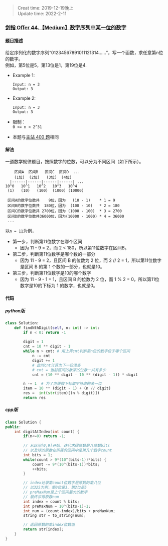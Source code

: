 > Creat time: 2019-12-19晚上  
> Update time: 2022-2-11  

### [剑指 Offer 44.【Medium】数字序列中某一位的数字](https://leetcode-cn.com/problems/shu-zi-xu-lie-zhong-mou-yi-wei-de-shu-zi-lcof/)
#### 题目描述
给定序列化的数字序列“01234567891011121314……”，写一个函数，求任意第n位的数字。  
例如，第5位是5，第13位是1，第19位是4.  

- Example 1:
    ```
    Input: n = 3
    Output: 3
    ```
- Example 2:
    ```
    Input: n = 3
    Output: 3
    ```
- 限制：  
  `0 <= n < 2^31`

- 本题与[主站 400 题](https://leetcode-cn.com/problems/nth-digit/)相同

#### 解法

一道数学规律题目，按照数字的位数，可以分为不同区间（如下所示）。
```
    区间A  区间B   区间C  区间D  ...
    (1位)  (2位)   (3位)  (4位)
  |------|------|------|------| ...
10^0   10^1   10^2   10^3   10^4
 (1)   (10)   (100)  (1000) (10000) 

 区间A的数字位数共    9位，因为   (10 - 1)    * 1 = 9
 区间B的数字位数共  180位，因为  (100 - 10)   * 2 = 180
 区间C的数字位数共 2700位，因为 (1000 - 100)  * 3 = 2700
 区间D的数字位数共36000位，因为(10000 - 1000) * 4 = 36000
 ...
```
以`n = 11`为例，
- 第一步，判断第11位数字在哪个区间
  - 因为 11 - 9 = 2，而 2 < 180，所以第11位数字在区间B。
- 第二步，判断第11位数字是哪个数的一部分
  - 因为 11 - 9 = 2，且区间 B 的位数为 2 位，而 2 // 2 = 1，所以第11位数字是区间 B 的第 1 个数的一部分，也就是10。
- 第三步，判断第11位数字是10的哪个数字
  - 因为 11 - 9 - 1 = 1，且区间 B 的位数为 2 位，而 1 % 2 = 0，所以第11位数字是10的下标为 1 的数字，也就是0。
#### 代码
##### python版
```python
class Solution:
    def findNthDigit(self, n: int) -> int:
        if n < 0: return -1
        
        digit = 1
        cnt = 10 ** digit - 1
        while n > cnt: # 用上界cnt判断第n位的数字位于哪个区间
            n -= cnt
            digit += 1
            # 此时cnt计算为下一轮准备
            # cnt = 当前区间的数字的位数一共有多少
            cnt = (10 ** digit - 10 ** (digit - 1)) * digit

        n -= 1  # 为了方便按下标取字符串的某一位
        item = 10 ** (digit - 1) + (n // digit)
        res =  int(str(item)[(n % digit)])
        return res
```

##### cpp版  
```cpp
class Solution {
public:
    int digitAtIndex(int count) {
        if(n<=0) return -1;
        
        // 从区间[0,9]开始，迭代求得原数是几位数bits
        // 以及球的原数在所属的区间中是第几个数字count
        int bits = 1;
        while(count > 9*(10^(bits-1))*bits) {
            count -= 9*(10^(bits-1))*bits;
            ++bits;
        }

        // index记录第count位数字是原数的第几位
        // 以325为例，第0位是3、第2位是5
        // preMaxNum是上个区间最大的数字
        // 最终求得原数num
        int index = count % bits;
        int preMaxNum = 10^(bits-1)-1;
        int num = (count-index)/bits + preMaxNum;
        string str = to_string(num);

        // 返回原数的第index位数值
        return str[index];
    }
}